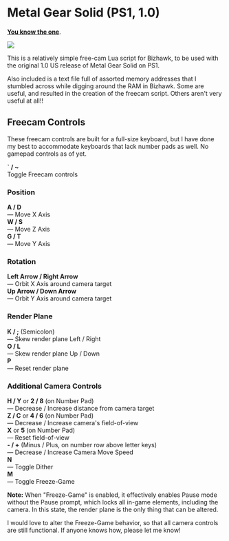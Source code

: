 # Metal Gear Solid (PS1, 1.0)
[**You know the one**](https://www.youtube.com/watch?v=52V32mbTIuc).

![](MGSCamExample.gif)

This is a relatively simple free-cam Lua script for Bizhawk, to be used with the original 1.0 US release of Metal Gear Solid on PS1.

Also included is a text file full of assorted memory addresses that I stumbled across while digging around the RAM in Bizhawk. Some are useful, and resulted in the creation of the freecam script. Others aren't very useful at all!!

## Freecam Controls ##

These freecam controls are built for a full-size keyboard, but I have done my best to accommodate keyboards that lack number pads as well. No gamepad controls as of yet.

**` / \~**<br>
Toggle Freecam controls

### Position

**A / D**<br>
— Move X Axis<br>
**W / S**<br>
— Move Z Axis<br>
**G / T**<br>
— Move Y Axis<br>

### Rotation
**Left Arrow / Right Arrow**<br>
— Orbit X Axis around camera target<br>
**Up Arrow / Down Arrow**<br>
— Orbit Y Axis around camera target

### Render Plane
**K / ;** (Semicolon)<br>
— Skew render plane Left / Right<br>
**O / L**<br>
— Skew render plane Up / Down<br>
**P**<br>
— Reset render plane

### Additional Camera Controls
**H / Y** or **2 / 8** (on Number Pad)<br>
— Decrease / Increase distance from camera target<br>
**Z / C** or **4 / 6** (on Number Pad)<br>
— Decrease / Increase camera's field-of-view<br>
**X** or **5** (on Number Pad)<br>
— Reset field-of-view<br>
**- / +** (Minus / Plus, on number row above letter keys)<br>
— Decrease / Increase Camera Move Speed<br>
**N**<br>
— Toggle Dither<br>
**M**<br>
— Toggle Freeze-Game

**Note:** When "Freeze-Game" is enabled, it effectively enables Pause mode without the Pause prompt, which locks all in-game elements, including the camera. In this state, the render plane is the only thing that can be altered.

I would love to alter the Freeze-Game behavior, so that all camera controls are still functional. If anyone knows how, please let me know!
